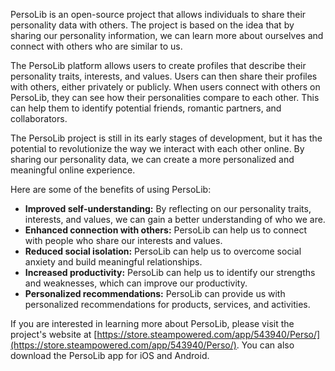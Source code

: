 PersoLib is an open-source project that allows individuals to share their personality data with others. The project is based on the idea that by sharing our personality information, we can learn more about ourselves and connect with others who are similar to us.

The PersoLib platform allows users to create profiles that describe their personality traits, interests, and values. Users can then share their profiles with others, either privately or publicly. When users connect with others on PersoLib, they can see how their personalities compare to each other. This can help them to identify potential friends, romantic partners, and collaborators.

The PersoLib project is still in its early stages of development, but it has the potential to revolutionize the way we interact with each other online. By sharing our personality data, we can create a more personalized and meaningful online experience.

Here are some of the benefits of using PersoLib:

* **Improved self-understanding:** By reflecting on our personality traits, interests, and values, we can gain a better understanding of who we are.
* **Enhanced connection with others:** PersoLib can help us to connect with people who share our interests and values.
* **Reduced social isolation:** PersoLib can help us to overcome social anxiety and build meaningful relationships.
* **Increased productivity:** PersoLib can help us to identify our strengths and weaknesses, which can improve our productivity.
* **Personalized recommendations:** PersoLib can provide us with personalized recommendations for products, services, and activities.

If you are interested in learning more about PersoLib, please visit the project's website at [https://store.steampowered.com/app/543940/Perso/](https://store.steampowered.com/app/543940/Perso/). You can also download the PersoLib app for iOS and Android.
